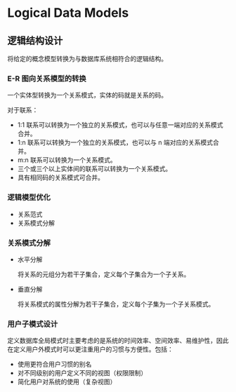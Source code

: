 # Logical Data Models
## 逻辑结构设计
将给定的概念模型转换为与数据库系统相符合的逻辑结构。

### E-R 图向关系模型的转换
一个实体型转换为一个关系模式，实体的码就是关系的码。

对于联系：
- 1:1 联系可以转换为一个独立的关系模式，也可以与任意一端对应的关系模式合并。
- 1:n 联系可以转换为一个独立的关系模式，也可以与 n 端对应的关系模式合并。
- m:n 联系可以转换为一个关系模式。
- 三个或三个以上实体间的联系可以转换为一个关系模式。
- 具有相同码的关系模式可合并。

### 逻辑模型优化
- 关系范式
- 关系模式分解

### 关系模式分解
- 水平分解

  将关系的元组分为若干子集合，定义每个子集合为一个子关系。

- 垂直分解

  将关系模式的属性分解为若干子集合，定义每个子集为一个子关系模式。

### 用户子模式设计
定义数据库全局模式时主要考虑的是系统的时间效率、空间效率、易维护性，因此在定义用户外模式时可以更注重用户的习惯与方便性。包括：
- 使用更符合用户习惯的别名
- 对不同级别的用户定义不同的视图（权限限制）
- 简化用户对系统的使用（复杂视图）